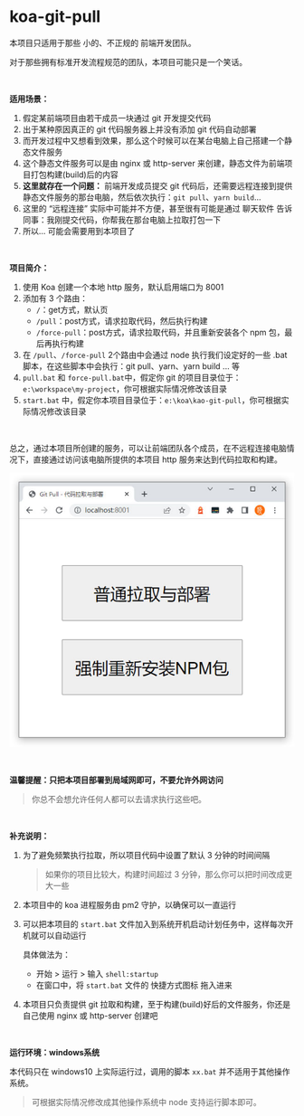 # koa-git-pull

本项目只适用于那些 小的、不正规的 前端开发团队。

对于那些拥有标准开发流程规范的团队，本项目可能只是一个笑话。



<br>

**适用场景：**

1. 假定某前端项目由若干成员一块通过 git 开发提交代码
2. 出于某种原因真正的 git 代码服务器上并没有添加 git 代码自动部署
3. 而开发过程中又想看到效果，那么这个时候可以在某台电脑上自己搭建一个静态文件服务
4. 这个静态文件服务可以是由 nginx 或 http-server 来创建，静态文件为前端项目打包构建(build)后的内容
5. **这里就存在一个问题：** 前端开发成员提交 git 代码后，还需要远程连接到提供静态文件服务的那台电脑，然后依次执行：`git pull`、`yarn build`...
6. 这里的 “远程连接” 实际中可能并不方便，甚至很有可能是通过 聊天软件 告诉同事：我刚提交代码，你帮我在那台电脑上拉取打包一下
7. 所以... 可能会需要用到本项目了



<br>

**项目简介：**

1. 使用 Koa 创建一个本地 http 服务，默认启用端口为 8001
2. 添加有 3 个路由：
   * `/`：get方式，默认页
   * `/pull`：post方式，请求拉取代码，然后执行构建
   * `/force-pull`：post方式，请求拉取代码，并且重新安装各个 npm 包，最后再执行构建
3. 在 `/pull`、`/force-pull` 2个路由中会通过 node 执行我们设定好的一些 .bat 脚本，在这些脚本中会执行：git pull、yarn、yarn build ... 等
4.  `pull.bat` 和 `force-pull.bat`中，假定你 git 的项目目录位于：`e:\workspace\my-project`，你可根据实际情况修改该目录
5. `start.bat` 中，假定你本项目目录位于：`e:\koa\kao-git-pull`，你可根据实际情况修改该目录



<br>

总之，通过本项目所创建的服务，可以让前端团队各个成员，在不远程连接电脑情况下，直接通过访问该电脑所提供的本项目 http 服务来达到代码拉取和构建。



![snapshot](https://raw.githubusercontent.com/puxiao/koa-git-pull/main/snapshot.jpg)



<br>

**温馨提醒：只把本项目部署到局域网即可，不要允许外网访问**

> 你总不会想允许任何人都可以去请求执行这些吧。



<br>

**补充说明：**

1. 为了避免频繁执行拉取，所以项目代码中设置了默认 3 分钟的时间间隔

   > 如果你的项目比较大，构建时间超过 3 分钟，那么你可以把时间改成更大一些

2. 本项目中的 koa 进程服务由 pm2 守护，以确保可以一直运行

3. 可以把本项目的 `start.bat` 文件加入到系统开机启动计划任务中，这样每次开机就可以自动运行

   具体做法为：

   * 开始 > 运行 > 输入 `shell:startup`
   * 在窗口中，将 `start.bat` 文件的 快捷方式图标 拖入进来
   
4. 本项目只负责提供 git 拉取和构建，至于构建(build)好后的文件服务，你还是自己使用 nginx 或 http-server 创建吧



<br>

**运行环境：windows系统**

本代码只在 windows10 上实际运行过，调用的脚本 `xx.bat` 并不适用于其他操作系统。

> 可根据实际情况修改成其他操作系统中 node 支持运行脚本即可。

